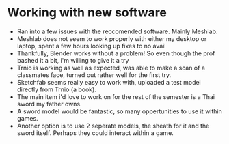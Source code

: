 # Working with new software
- Ran into a few issues with the reccomended software. Mainly Meshlab. 
- Meshlab does not seem to work properly with either my desktop or laptop, spent a few hours looking up fixes to no avail
- Thankfully, Blender works without a problem! So even though the prof bashed it a bit, i'm willing to give it a try
- Trnio is working as well as expected, was able to make a scan of a classmates face, turned out rather well for the first try.
- Sketchfab seems really easy to work with, uploaded a test model directly from Trnio (a book). 
- The main item i'd love to work on for the rest of the semester is a Thai sword my father owns. 
- A sword model would be fantastic, so many oppertunities to use it within games.
- Another option is to use 2 seperate models, the sheath for it and the sword itself. Perhaps they could interact within a game.
